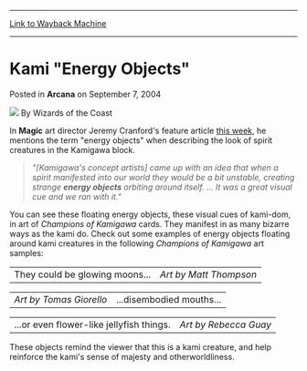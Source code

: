
---
[Link to Wayback Machine](https://web.archive.org/web/20220117203841/https://magic.wizards.com/en/articles/archive/arcana/kami-energy-objects-2004-09-07)

[_metadata_:author]:- "Wizards of the Coast"
[_metadata_:description]:- "In Magic art director Jeremy Cranford's feature article this week, he mentions the term `energy objects` when describing the look of spirit creatures in the Kamigawa block.`[Kamigawa's concept artists] came up with an idea that when a spirit manifested into our world they would be a bit unstable, creating strange energy objects orbiting around itself. ... It was a great visual"
[_metadata_:generator]:- "Drupal 7 (http://drupal.org)"
[_metadata_:node]:- "607476"
[_metadata_:publish_date]:- "2004-09-07"
[_metadata_:source]:- "div-main-content"
[_metadata_:title]:- "Kami `Energy Objects`"
[_metadata_:wayback_capture_timestamp]:- "2022-01-17 20:38:41"
[_metadata_:wayback_raw_url]:- "https://web.archive.org/web/20220117203841id_/https://magic.wizards.com/en/articles/archive/arcana/kami-energy-objects-2004-09-07"
[_metadata_:wayback_url]:- "https://magic.wizards.com/en/articles/archive/arcana/kami-energy-objects-2004-09-07"
---


Kami "Energy Objects"
=====================



 Posted in **Arcana**
 on September 7, 2004 






![](https://media.magic.wizards.com/styles/auth_small/public/images/person/wizards_author.jpg)
By Wizards of the Coast











In **Magic** art director Jeremy Cranford's feature article [this week](http://archive.wizards.com/Magic/Magazine/Article.aspx?x=mtgcom/feature/228), he mentions the term "energy objects" when describing the look of spirit creatures in the Kamigawa block.


> *"[Kamigawa's concept artists] came up with an idea that when a spirit manifested into our world they would be a bit unstable, creating strange **energy objects** orbiting around itself. ... It was a great visual cue and we ran with it."*

You can see these floating energy objects, these visual cues of kami-dom, in art of *Champions of Kamigawa* cards. They manifest in as many bizarre ways as the kami do. Check out some examples of energy objects floating around kami creatures in the following *Champions of Kamigawa* art samples:



|  |  |
| --- | --- |
|  They could be glowing moons...  | *Art by Matt Thompson* |



|  |  |
| --- | --- |
| *Art by Tomas Giorello* |  ...disembodied mouths...  |



|  |  |
| --- | --- |
|  ...or even flower-like jellyfish things.  | *Art by Rebecca Guay* |

 These objects remind the viewer that this is a kami creature, and help reinforce the kami's sense of majesty and otherworldliness. 







